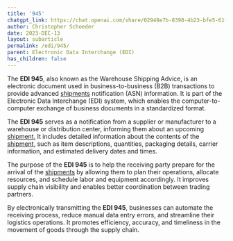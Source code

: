 ```yaml
---
title: '945'
chatgpt_link: https://chat.openai.com/share/02948e7b-8398-4b23-bfe5-61f4763e5b74
author: Christopher Schoeder
date: 2023-DEC-13
layout: subarticle
permalink: /edi/945/
parent: Electronic Data Interchange (EDI)
has_children: false
---
```


The **EDI 945**, also known as the Warehouse Shipping Advice, is an electronic document used in business-to-business (B2B) transactions to provide advanced <a href="/glossery/shipments">shipments</a> notification (ASN) information. It is part of the Electronic Data Interchange (EDI) system, which enables the computer-to-computer exchange of business documents in a standardized format.

The **EDI 945** serves as a notification from a supplier or manufacturer to a warehouse or distribution center, informing them about an upcoming <a href="/glossery/shipments">shipment.</a> It includes detailed information about the contents of the <a href="/glossery/shipments">shipment,</a> such as item descriptions, quantities, packaging details, carrier information, and estimated delivery dates and times.

The purpose of the **EDI 945** is to help the receiving party prepare for the arrival of the <a href="/glossery/shipments">shipments</a> by allowing them to plan their operations, allocate resources, and schedule labor and equipment accordingly. It improves supply chain visibility and enables better coordination between trading partners.

By electronically transmitting the **EDI 945**, businesses can automate the receiving process, reduce manual data entry errors, and streamline their logistics operations. It promotes efficiency, accuracy, and timeliness in the movement of goods through the supply chain.
